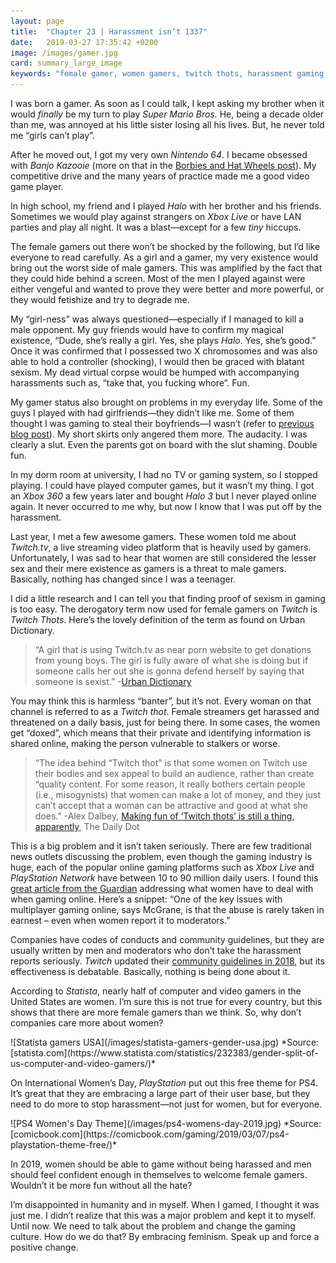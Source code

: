 ```yaml
---
layout: page
title:  "Chapter 23 | Harassment isn’t 1337"
date:   2019-03-27 17:35:42 +0200
image: /images/gamer.jpg
card: summary_large_image
keywords: "female gamer, women gamers, twitch thots, harassment gaming, online gaming harassment, women can be good at gaming"
---
```


I was born a gamer. As soon as I could talk, I kept asking my brother when it would *finally* be my turn to play *Super Mario Bros.* He, being a decade older than me, was annoyed at his little sister losing all his lives. But, he never told me “girls can’t play”.

After he moved out, I got my very own *Nintendo 64*. I became obsessed with *Banjo Kazooie* (more on that in the [Borbies and Hat Wheels post](https://www.evulving.com/2018/12/06/borbies-hatwheels.html)). My competitive drive and the many years of practice made me a good video game player.

In high school, my friend and I played *Halo* with her brother and his friends. Sometimes we would play against strangers on *Xbox Live* or have LAN parties and play all night. It was a blast—except for a few *tiny* hiccups. 

The female gamers out there won’t be shocked by the following, but I’d like everyone to read carefully. As a girl and a gamer, my very existence would bring out the worst side of male gamers. This was amplified by the fact that they could hide behind a screen. Most of the men I played against were either vengeful and wanted to prove they were better and more powerful, or they would fetishize and try to degrade me. 

My “girl-ness” was always questioned—especially if I managed to kill a male opponent. My guy friends would have to confirm my magical existence, “Dude, she’s really a girl. Yes, she plays *Halo*. Yes, she’s good.” Once it was confirmed that I possessed two X chromosomes and was also able to hold a controller (shocking), I would then be graced with blatant sexism. My dead virtual corpse would be humped with accompanying harassments such as, “take that, you fucking whore”. Fun.

My gamer status also brought on problems in my everyday life. Some of the guys I played with had girlfriends—they didn’t like me. Some of them thought I was gaming to steal their boyfriends—I wasn’t (refer to [previous blog post](https://www.evulving.com/2019/03/20/friends.html)). My short skirts only angered them more. The audacity. I was clearly a slut. Even the parents got on board with the slut shaming. Double fun.

In my dorm room at university, I had no TV or gaming system, so I stopped playing. I could have played computer games, but it wasn’t my thing. I got an *Xbox 360* a few years later and bought *Halo 3* but I never played online again. It never occurred to me why, but now I know that I was put off by the harassment.

Last year, I met a few awesome gamers. These women told me about *Twitch.tv*, a live streaming video platform that is heavily used by gamers. Unfortunately, I was sad to hear that women are still considered the lesser sex and their mere existence as gamers is a threat to male gamers. Basically, nothing has changed since I was a teenager.

I did a little research and I can tell you that finding proof of sexism in gaming is too easy. The derogatory term now used for female gamers on *Twitch* is *Twitch Thots*. Here’s the lovely definition of the term as found on Urban Dictionary. 

>“A girl that is using Twitch.tv as near porn website to get donations from young boys. The girl is fully aware of what she is doing but if someone calls her out she is gonna defend herself by saying that someone is sexist.”
-[Urban Dictionary](https://www.urbandictionary.com/define.php?term=Twitch%20Thot)

You may think this is harmless “banter”, but it’s not. Every woman on that channel is referred to as a *Twitch thot*. Female streamers get harassed and threatened on a daily basis, just for being there. In some cases, the women get “doxed”, which means that their private and identifying information is shared online, making the person vulnerable to stalkers or worse. 

>“The idea behind “Twitch thot” is that some women on Twitch use their bodies and sex appeal to build an audience, rather than create “quality content. For some reason, it really bothers certain people (i.e., misogynists) that women can make a lot of money, and they just can’t accept that a woman can be attractive and good at what she does.”
-Alex Dalbey, [Making fun of ‘Twitch thots’ is still a thing, apparently](https://www.dailydot.com/parsec/xqc-felix-lengyel-twitch-thots/), The Daily Dot 

This is a big problem and it isn’t taken seriously. There are few traditional news outlets discussing the problem, even though the gaming industry is huge, each of the popular online gaming platforms such as *Xbox Live* and *PlayStation Network* have between 10 to 90 million daily users. I found this [great article from the Guardian](https://www.theguardian.com/culture/2017/oct/24/hey-dude-do-this-the-last-resort-for-female-gamers-escaping-online-abuse) addressing what women have to deal with when gaming online. Here’s a snippet: “One of the key issues with multiplayer gaming online, says McGrane, is that the abuse is rarely taken in earnest – even when women report it to moderators.” 

Companies have codes of conducts and community guidelines, but they are usually written by men and moderators who don’t take the harassment reports seriously. *Twitch* updated their [community guidelines in 2018](https://www.twitch.tv/p/legal/community-guidelines/), but its effectiveness is debatable. Basically, nothing is being done about it. 

According to *Statista*, nearly half of computer and video gamers in the United States are women. I’m sure this is not true for every country, but this shows that there are more female gamers than we think. So, why don’t companies care more about women?

<div class="image center" markdown="1">
![Statista gamers USA](/images/statista-gamers-gender-usa.jpg)
*Source: [statista.com](https://www.statista.com/statistics/232383/gender-split-of-us-computer-and-video-gamers/)*
</div>

On International Women’s Day, *PlayStation* put out this free theme for PS4. It’s great that they are embracing a large part of their user base, but they need to do more to stop harassment—not just for women, but for everyone.

<div class="image center" markdown="1">
![PS4 Women's Day Theme](/images/ps4-womens-day-2019.jpg)
*Source: [comicbook.com](https://comicbook.com/gaming/2019/03/07/ps4-playstation-theme-free/)*
</div>

In 2019, women should be able to game without being harassed and men should feel confident enough in themselves to welcome female gamers. Wouldn’t it be more fun without all the hate? 

I’m disappointed in humanity and in myself. When I gamed, I thought it was just me. I didn’t realize that this was a major problem and kept it to myself. Until now. We need to talk about the problem and change the gaming culture. How do we do that? By embracing feminism. Speak up and force a positive change.
